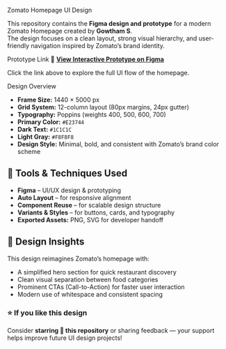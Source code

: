 Zomato Homepage UI Design

This repository contains the **Figma design and prototype** for a modern Zomato Homepage created by **Gowtham S**.  
The design focuses on a clean layout, strong visual hierarchy, and user-friendly navigation inspired by Zomato’s brand identity.

Prototype Link
🔗 **[View Interactive Prototype on Figma](https://www.figma.com/proto/70UqyyDVdM255qpANRFTRj/zomato?node-id=4-273&p=f&t=fTTEEvVkFIf09AEy-1&scaling=scale-down&content-scaling=fixed&page-id=0%3A1)**

Click the link above to explore the full UI flow of the homepage.

 Design Overview
- **Frame Size:** 1440 × 5000 px  
- **Grid System:** 12-column layout (80px margins, 24px gutter)  
- **Typography:** Poppins (weights 400, 500, 600, 700)  
- **Primary Color:** `#E23744`  
- **Dark Text:** `#1C1C1C`  
- **Light Gray:** `#F8F8F8`  
- **Design Style:** Minimal, bold, and consistent with Zomato’s brand color scheme  


## 🧰 Tools & Techniques Used
- **Figma** – UI/UX design & prototyping  
- **Auto Layout** – for responsive alignment  
- **Component Reuse** – for scalable design structure  
- **Variants & Styles** – for buttons, cards, and typography  
- **Exported Assets:** PNG, SVG for developer handoff  


## 🧠 Design Insights
This design reimagines Zomato’s homepage with:
- A simplified hero section for quick restaurant discovery  
- Clean visual separation between food categories  
- Prominent CTAs (Call-to-Action) for faster user interaction  
- Modern use of whitespace and consistent spacing  



### ⭐ If you like this design
Consider **starring 🌟 this repository** or sharing feedback — your support helps improve future UI design projects!

